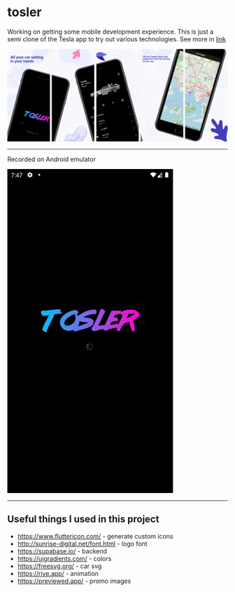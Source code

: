 # tosler

Working on getting some mobile development experience. This is just a semi clone of the Tesla app to try out various technologies. See more in [link](#useful-things-i-used-in-this-project)

![Teslor app store promo](/promo/appstore/combined.png "Teslor app store promo")

---

Recorded on Android emulator

![Teslor gif](/promo/toslergif.gif "gif")

---

## Useful things I used in this project

- https://www.fluttericon.com/ - generate custom icons
- http://sunrise-digital.net/font.html - logo font
- https://supabase.io/ - backend
- https://uigradients.com/ - colors
- https://freesvg.org/ - car svg
- https://rive.app/ - animation
- https://previewed.app/ - promo images

